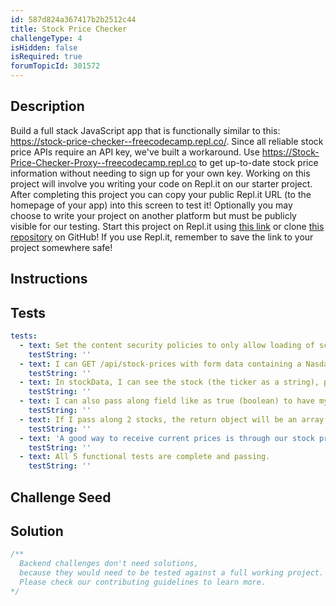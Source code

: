 ```yaml
---
id: 587d824a367417b2b2512c44
title: Stock Price Checker
challengeType: 4
isHidden: false
isRequired: true
forumTopicId: 301572
---
```


## Description
<section id='description'>
Build a full stack JavaScript app that is functionally similar to this: <a href="https://stock-price-checker--freecodecamp.repl.co/" target="_blank">https://stock-price-checker--freecodecamp.repl.co/</a>.
Since all reliable stock price APIs require an API key, we've built a workaround. Use <a href="https://Stock-Price-Checker-Proxy--freecodecamp.repl.co" target="_blank">https://Stock-Price-Checker-Proxy--freecodecamp.repl.co</a> to get up-to-date stock price information without needing to sign up for your own key.
Working on this project will involve you writing your code on Repl.it on our starter project. After completing this project you can copy your public Repl.it URL (to the homepage of your app) into this screen to test it! Optionally you may choose to write your project on another platform but must be publicly visible for our testing.
Start this project on Repl.it using <a href="https://github.com/freeCodeCamp/boilerplate-project-stockchecker">this link</a> or clone <a href='https://github.com/freeCodeCamp/boilerplate-project-stockchecker/'>this repository</a> on GitHub! If you use Repl.it, remember to save the link to your project somewhere safe!
</section>

## Instructions
<section id='instructions'>

</section>

## Tests
<section id='tests'>

```yml
tests:
  - text: Set the content security policies to only allow loading of scripts and CSS from your server.
    testString: ''
  - text: I can GET /api/stock-prices with form data containing a Nasdaq stock ticker and receive back an object stockData.
    testString: ''
  - text: In stockData, I can see the stock (the ticker as a string), price (decimal in string format), and likes (int).
    testString: ''
  - text: I can also pass along field like as true (boolean) to have my like added to the stock(s). Only 1 like per IP should be accepted.
    testString: ''
  - text: If I pass along 2 stocks, the return object will be an array with information about both stocks. Instead of likes, it will display rel_likes (the difference between the likes on both stocks) on both.
    testString: ''
  - text: 'A good way to receive current prices is through our stock price proxy (replacing ''GOOG'' with your stock symbol): https://repeated-alpaca.Repl.it.me/v1/stock/GOOG/quote'
    testString: ''
  - text: All 5 functional tests are complete and passing.
    testString: ''

```

</section>

## Challenge Seed
<section id='challengeSeed'>

</section>

## Solution
<section id='solution'>

```js
/**
  Backend challenges don't need solutions, 
  because they would need to be tested against a full working project. 
  Please check our contributing guidelines to learn more.
*/
```

</section>
